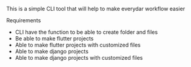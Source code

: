This is a simple CLI tool that will help to make everydar workflow easier 

Requirements
- CLI have the function to be able to create folder and files
- Be able to make flutter projects
- Able to make flutter projects with customized files
- Able to make django projects 
- Able to make django projects with customized files 